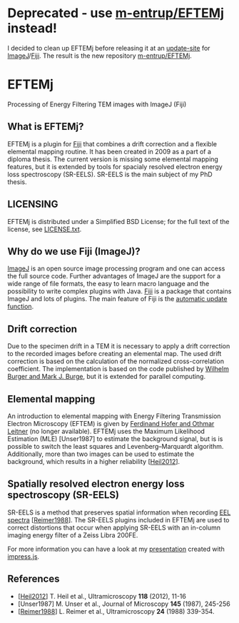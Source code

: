 # Deprecated - use [m-entrup/EFTEMj] instead!

I decided to clean up EFTEMj before releasing it at an [update-site](http://sites.imagej.net/) for [ImageJ][ij]/[Fiji][fiji]. The result is the new repository [m-entrup/EFTEMj].

# EFTEMj

Processing of Energy Filtering TEM images with ImageJ (Fiji)

## What is EFTEMj?

EFTEMj is a plugin for [Fiji][fiji] that combines a drift correction and a flexible elemental mapping routine. It has been created in 2009 as a part of a diploma thesis. The current version is missing some elemental mapping features, but it is extended by tools for spacialy resolved electron energy loss spectroscopy (SR-EELS). SR-EELS is the main subject of my PhD thesis.

## LICENSING

EFTEMj is distributed under a Simplified BSD License; for the full text of the license, see [LICENSE.txt](https://github.com/EFTEMj/EFTEMj/blob/master/LICENSE.txt).

## Why do we use Fiji (ImageJ)?

[ImageJ][ij] is an open source image processing program and one can access the full source code. Further advantages of ImageJ are the support for a wide range of file formats, the easy to learn macro language and the possibility to write complex plugins with Java. [Fiji][fiji] is a package that contains ImageJ and lots of plugins. The main feature of Fiji is the [automatic update function][updater].

## Drift correction

Due to the specimen drift in a TEM it is necessary to apply a drift correction to the recorded images before creating an elemental map. The used drift correction is based on the calculation of the normalized cross-correlation coefficient. The implementation is based on the code published by [Wilhelm Burger and Mark J. Burge][1], but it is extended for parallel computing.

## Elemental mapping

An introduction to elemental mapping with Energy Filtering Transmission Electron Microscopy (EFTEM) is given by [Ferdinand Hofer and Othmar Leitner][2] (no longer available). EFTEMj uses the Maximum Likelihood Estimation (MLE) [Unser1987] to estimate the background signal, but is is possible to switch the least squares and Levenberg–Marquardt algorithm. Additionally, more than two images can be used to estimate the background, which results in a higher reliability [[Heil2012]].

## Spatially resolved electron energy loss spectroscopy (SR-EELS)

SR-EELS is a method that preserves spatial information when recording [EEL spectra][eels] [[Reimer1988]]. The SR-EELS plugins included in EFTEMj are used to correct distortions that occur when applying SR-EELS with an in-column imaging energy filter of a Zeiss Libra 200FE.

For more information you can have a look at my [presentation][slides] created with [impress.js][impress].

## References

- [[Heil2012]] T. Heil et al., Ultramicroscopy **118** (2012), 11-16
- [Unser1987] M. Unser et al., Journal of Microscopy **145** (1987), 245-256
- [[Reimer1988]] L. Reimer et al., Ultramicroscopy **24** (1988) 339-354.

[eels]: https://en.wikipedia.org/wiki/Electron_energy_loss_spectroscopy
[ij]: http://imagej.net
[fiji]: http://imagej.net/Fiji
[updater]: http://imagej.net/Updater
[1]: http://www.imagingbook.com/
[2]: http://www.electroiq.com/articles/sst/print/volume-43/issue-3/features/metrology-test/metrology-eftem-provides-elemental-mapping-at-nanometer-resolution.html
[Heil2012]: http://dx.doi.org/10.1016/j.ultramic.2012.04.009
[Reimer1988]: http://dx.doi.org/10.1016/0304-3991%2888%2990126-X 
[slides]: https://eftemj.github.io
[impress]: https://github.com/bartaz/impress.js
[m-entrup/EFTEMj]: https://github.com/m-entrup/EFTEMj
